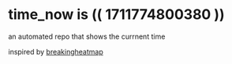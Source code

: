 # time_now is (( 1711774800380 ))

an automated repo that shows the currnent time

inspired by [breakingheatmap](https://github.com/breakingheatmap/breakingheatmap)